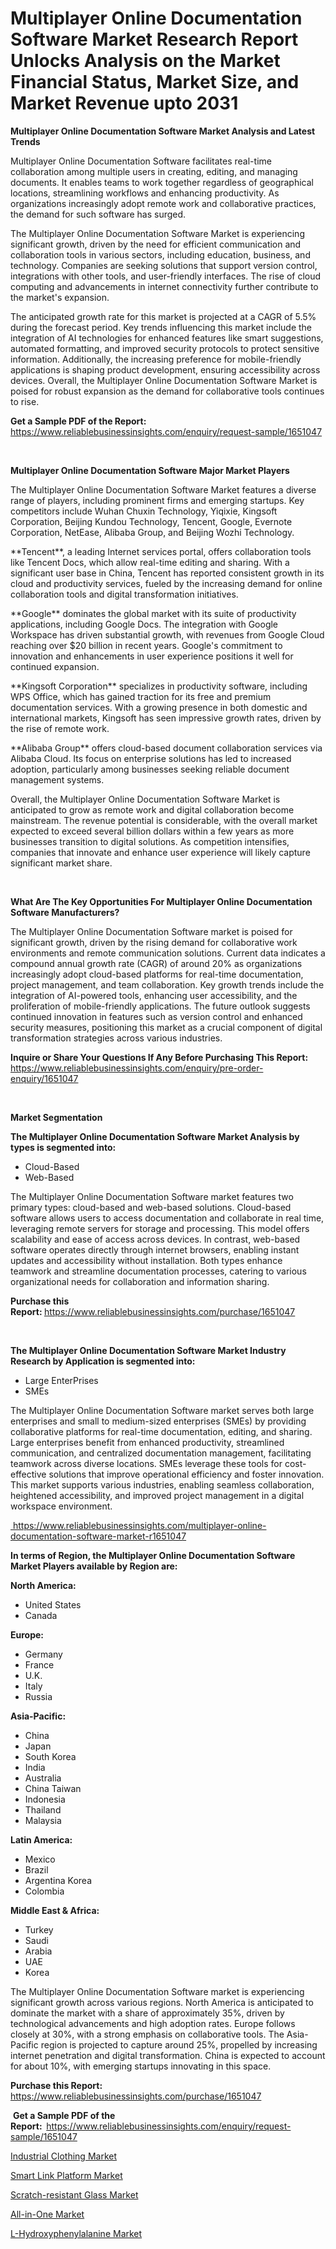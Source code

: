 <p><h1>Multiplayer Online Documentation Software Market Research Report Unlocks Analysis on the Market Financial Status, Market Size, and Market Revenue upto 2031</h1></p><p><strong>Multiplayer Online Documentation Software Market Analysis and Latest Trends</strong></p>
<p><p>Multiplayer Online Documentation Software facilitates real-time collaboration among multiple users in creating, editing, and managing documents. It enables teams to work together regardless of geographical locations, streamlining workflows and enhancing productivity. As organizations increasingly adopt remote work and collaborative practices, the demand for such software has surged.</p><p>The Multiplayer Online Documentation Software Market is experiencing significant growth, driven by the need for efficient communication and collaboration tools in various sectors, including education, business, and technology. Companies are seeking solutions that support version control, integrations with other tools, and user-friendly interfaces. The rise of cloud computing and advancements in internet connectivity further contribute to the market's expansion.</p><p>The anticipated growth rate for this market is projected at a CAGR of 5.5% during the forecast period. Key trends influencing this market include the integration of AI technologies for enhanced features like smart suggestions, automated formatting, and improved security protocols to protect sensitive information. Additionally, the increasing preference for mobile-friendly applications is shaping product development, ensuring accessibility across devices. Overall, the Multiplayer Online Documentation Software Market is poised for robust expansion as the demand for collaborative tools continues to rise.</p></p>
<p><strong>Get a Sample PDF of the Report:&nbsp;</strong> <a href="https://www.reliablebusinessinsights.com/enquiry/request-sample/1651047?utm_campaign=1094&utm_medium=2&utm_source=Github&utm_content=ia&utm_term=26092024&utm_id=multiplayer-online-documentation-software">https://www.reliablebusinessinsights.com/enquiry/request-sample/1651047</a></p>
<p>&nbsp;</p>
<p><strong>Multiplayer Online Documentation Software Major Market Players</strong></p>
<p><p>The Multiplayer Online Documentation Software Market features a diverse range of players, including prominent firms and emerging startups. Key competitors include Wuhan Chuxin Technology, Yiqixie, Kingsoft Corporation, Beijing Kundou Technology, Tencent, Google, Evernote Corporation, NetEase, Alibaba Group, and Beijing Wozhi Technology.</p><p>**Tencent**, a leading Internet services portal, offers collaboration tools like Tencent Docs, which allow real-time editing and sharing. With a significant user base in China, Tencent has reported consistent growth in its cloud and productivity services, fueled by the increasing demand for online collaboration tools and digital transformation initiatives.</p><p>**Google** dominates the global market with its suite of productivity applications, including Google Docs. The integration with Google Workspace has driven substantial growth, with revenues from Google Cloud reaching over $20 billion in recent years. Google's commitment to innovation and enhancements in user experience positions it well for continued expansion.</p><p>**Kingsoft Corporation** specializes in productivity software, including WPS Office, which has gained traction for its free and premium documentation services. With a growing presence in both domestic and international markets, Kingsoft has seen impressive growth rates, driven by the rise of remote work.</p><p>**Alibaba Group** offers cloud-based document collaboration services via Alibaba Cloud. Its focus on enterprise solutions has led to increased adoption, particularly among businesses seeking reliable document management systems.</p><p>Overall, the Multiplayer Online Documentation Software Market is anticipated to grow as remote work and digital collaboration become mainstream. The revenue potential is considerable, with the overall market expected to exceed several billion dollars within a few years as more businesses transition to digital solutions. As competition intensifies, companies that innovate and enhance user experience will likely capture significant market share.</p></p>
<p>&nbsp;</p>
<p><strong>What Are The Key Opportunities For Multiplayer Online Documentation Software Manufacturers?</strong></p>
<p><p>The Multiplayer Online Documentation Software market is poised for significant growth, driven by the rising demand for collaborative work environments and remote communication solutions. Current data indicates a compound annual growth rate (CAGR) of around 20% as organizations increasingly adopt cloud-based platforms for real-time documentation, project management, and team collaboration. Key growth trends include the integration of AI-powered tools, enhancing user accessibility, and the proliferation of mobile-friendly applications. The future outlook suggests continued innovation in features such as version control and enhanced security measures, positioning this market as a crucial component of digital transformation strategies across various industries.</p></p>
<p><strong>Inquire or Share Your Questions If Any Before Purchasing This Report:</strong> <a href="https://www.reliablebusinessinsights.com/enquiry/pre-order-enquiry/1651047?utm_campaign=1094&utm_medium=2&utm_source=Github&utm_content=ia&utm_term=26092024&utm_id=multiplayer-online-documentation-software">https://www.reliablebusinessinsights.com/enquiry/pre-order-enquiry/1651047</a></p>
<p>&nbsp;</p>
<p><strong>Market Segmentation</strong></p>
<p><strong>The Multiplayer Online Documentation Software Market Analysis by types is segmented into:</strong></p>
<p><ul><li>Cloud-Based</li><li>Web-Based</li></ul></p>
<p><p>The Multiplayer Online Documentation Software market features two primary types: cloud-based and web-based solutions. Cloud-based software allows users to access documentation and collaborate in real time, leveraging remote servers for storage and processing. This model offers scalability and ease of access across devices. In contrast, web-based software operates directly through internet browsers, enabling instant updates and accessibility without installation. Both types enhance teamwork and streamline documentation processes, catering to various organizational needs for collaboration and information sharing.</p></p>
<p><strong>Purchase this Report:&nbsp;</strong><a href="https://www.reliablebusinessinsights.com/purchase/1651047?utm_campaign=1094&utm_medium=2&utm_source=Github&utm_content=ia&utm_term=26092024&utm_id=multiplayer-online-documentation-software">https://www.reliablebusinessinsights.com/purchase/1651047</a></p>
<p>&nbsp;</p>
<p><strong>The Multiplayer Online Documentation Software Market Industry Research by Application is segmented into:</strong></p>
<p><ul><li>Large EnterPrises</li><li>SMEs</li></ul></p>
<p><p>The Multiplayer Online Documentation Software market serves both large enterprises and small to medium-sized enterprises (SMEs) by providing collaborative platforms for real-time documentation, editing, and sharing. Large enterprises benefit from enhanced productivity, streamlined communication, and centralized documentation management, facilitating teamwork across diverse locations. SMEs leverage these tools for cost-effective solutions that improve operational efficiency and foster innovation. This market supports various industries, enabling seamless collaboration, heightened accessibility, and improved project management in a digital workspace environment.</p></p>
<p><a href="https://www.reliablebusinessinsights.com/multiplayer-online-documentation-software-market-r1651047?utm_campaign=1094&utm_medium=2&utm_source=Github&utm_content=ia&utm_term=26092024&utm_id=multiplayer-online-documentation-software">&nbsp;https://www.reliablebusinessinsights.com/multiplayer-online-documentation-software-market-r1651047</a></p>
<p><strong>In terms of Region, the Multiplayer Online Documentation Software Market Players available by Region are:</strong></p>
<p>
    <p> <strong> North America: </strong>
        <ul>
            <li>United States</li>
            <li>Canada</li>
        </ul>
        </p> 
    <p> <strong> Europe: </strong>
        <ul>
            <li>Germany</li>
            <li>France</li>
            <li>U.K.</li>
            <li>Italy</li>
            <li>Russia</li>
        </ul>
        </p> 
    <p> <strong> Asia-Pacific: </strong>
        <ul>
            <li>China</li>
            <li>Japan</li>
            <li>South Korea</li>
            <li>India</li>
            <li>Australia</li>
            <li>China Taiwan</li>
            <li>Indonesia</li>
            <li>Thailand</li>
            <li>Malaysia</li>
        </ul>
        </p> 
    <p> <strong> Latin America: </strong>
        <ul>
            <li>Mexico</li>
            <li>Brazil</li>
            <li>Argentina Korea</li>
            <li>Colombia</li>
        </ul>
        </p> 
    <p> <strong> Middle East & Africa: </strong>
        <ul>
            <li>Turkey</li>
            <li>Saudi</li>
            <li>Arabia</li>
            <li>UAE</li>
            <li>Korea</li>
        </ul>
    </p>
    </p>
<p><p>The Multiplayer Online Documentation Software market is experiencing significant growth across various regions. North America is anticipated to dominate the market with a share of approximately 35%, driven by technological advancements and high adoption rates. Europe follows closely at 30%, with a strong emphasis on collaborative tools. The Asia-Pacific region is projected to capture around 25%, propelled by increasing internet penetration and digital transformation. China is expected to account for about 10%, with emerging startups innovating in this space.</p></p>
<p><strong>Purchase this Report: </strong><a href="https://www.reliablebusinessinsights.com/purchase/1651047?utm_campaign=1094&utm_medium=2&utm_source=Github&utm_content=ia&utm_term=26092024&utm_id=multiplayer-online-documentation-software">https://www.reliablebusinessinsights.com/purchase/1651047</a></p>
<p>&nbsp;<strong>Get a Sample PDF of the Report:&nbsp;&nbsp;</strong><a href="https://www.reliablebusinessinsights.com/enquiry/request-sample/1651047?utm_campaign=1094&utm_medium=2&utm_source=Github&utm_content=ia&utm_term=26092024&utm_id=multiplayer-online-documentation-software">https://www.reliablebusinessinsights.com/enquiry/request-sample/1651047</a></p>
<p><strong></strong></p>
<p><p><a href="https://issuu.com/reportprime-2/docs/industrial-clothing-market-size-203_54dec39e1c2226?utm_campaign=1094&utm_medium=2&utm_source=Github&utm_content=ia&utm_term=26092024&utm_id=multiplayer-online-documentation-software">Industrial Clothing Market</a></p><p><a href="https://github.com/RuthLucas64/Market-Research-Report-List-1/blob/main/smart-link-platform-market.md?utm_campaign=1094&utm_medium=2&utm_source=Github&utm_content=ia&utm_term=26092024&utm_id=multiplayer-online-documentation-software">Smart Link Platform Market</a></p><p><a href="https://www.linkedin.com/pulse/insights-scratch-resistant-glass-market-players-size-geographical-waxvf?utm_campaign=1094&utm_medium=2&utm_source=Github&utm_content=ia&utm_term=26092024&utm_id=multiplayer-online-documentation-software">Scratch-resistant Glass Market</a></p><p><a href="https://github.com/LilianFaulkner65/Market-Research-Report-List-1/blob/main/all-in-one-market.md?utm_campaign=1094&utm_medium=2&utm_source=Github&utm_content=ia&utm_term=26092024&utm_id=multiplayer-online-documentation-software">All-in-One Market</a></p><p><a href="https://www.linkedin.com/pulse/navigating-l-hydroxyphenylalanine-market-expert-analysis-forecast-fgqtf?utm_campaign=1094&utm_medium=2&utm_source=Github&utm_content=ia&utm_term=26092024&utm_id=multiplayer-online-documentation-software">L-Hydroxyphenylalanine Market</a></p></p>